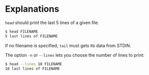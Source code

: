 # Explanations

`head` should print the last 5 lines of a given file.

```bash
$ head FILENAME
5 last lines of FILENAME
```

If no filename is specified, `tail` must gets its data from STDIN.

The option `-n` or `--lines` lets you choose the number of lines to print:

```bash
$ head --lines 10 FILENAME
10 last lines of FILENAME
```